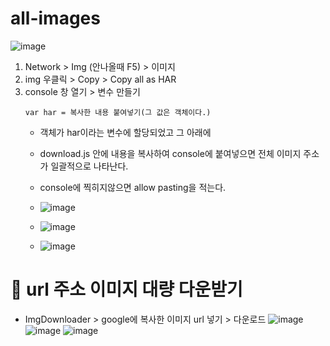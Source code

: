 # all-images

![image](https://github.com/leegowoon/all-images/assets/145514701/6d3eef90-b064-4a0e-b384-b178b4880965)
1. Network > Img (안나올때 F5) > 이미지
2. img 우클릭 > Copy > Copy all as HAR
3. console 창 열기 > 변수 만들기
   ```
   var har = 복사한 내용 붙여넣기(그 값은 객체이다.)
   ```
   - 객체가 har이라는 변수에 할당되었고 그 아래에
   - download.js 안에 내용을 복사하여 console에 붙여넣으면 전체 이미지 주소가 일괄적으로 나타난다.
   - console에 찍히지않으면 allow pasting을 적는다.
  
   - ![image](https://github.com/leegowoon/all-images/assets/145514701/abb40a33-97e2-4023-96ce-fae09bf79412)
   - ![image](https://github.com/leegowoon/all-images/assets/145514701/bc5e114e-d03a-41b1-b6ee-b6b7abfa0d13)
   - ![image](https://github.com/leegowoon/all-images/assets/145514701/da1a51c0-deff-4566-973b-d0cd210be07a)

# 🌮 url 주소 이미지 대량 다운받기
- ImgDownloader > google에 복사한 이미지 url 넣기 > 다운로드
![image](https://github.com/leegowoon/all-images/assets/145514701/091eee31-1665-42f4-8510-ae7dff10d0e4)
![image](https://github.com/leegowoon/all-images/assets/145514701/70cbd53c-e654-4540-89bb-3f1f9dbb97b9)
![image](https://github.com/leegowoon/all-images/assets/145514701/5e8d9536-04bc-44dd-ba4f-46861b6ebd47)




